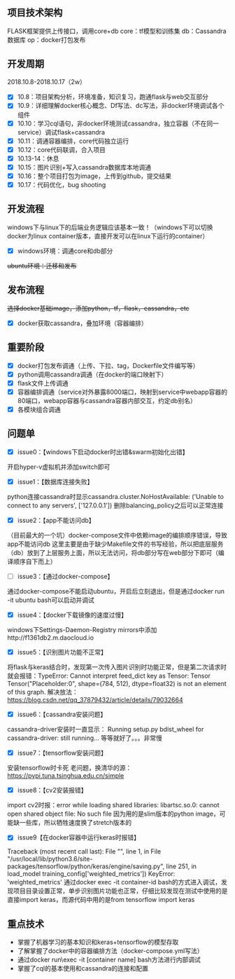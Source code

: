 #

## 项目技术架构

FLASK框架提供上传接口，调用core+db
core：tf模型和训练集
db：Cassandra数据库
op：docker打包发布

## 开发周期

2018.10.8-2018.10.17（2w）

- [x] 10.8：项目架构分析，环境准备，知识复习，跑通flask与web交互部分
- [x] 10.9：详细理解docker核心概念、Df写法、dc写法，非docker环境调试各个组件
- [x] 10.10：学习cql语句，非docker环境测试cassandra，独立容器（不在同一service）调试flask+cassandra
- [x] 10.11：调通容器编排，core代码独立运行
- [x] 10.12：core代码联调，合入项目
- [x] 10.13-14：休息
- [x] 10.15：图片识别+写入cassandra数据库本地调通
- [x] 10.16：整个项目打包为image，上传到github，提交结果
- [x] 10.17：代码优化，bug shooting

## 开发流程

windows下与linux下的后端业务逻辑应该基本一致！（windows下可以切换docker为linux container版本，直接开发可以在linux下运行的container）

- [x] windows环境：调通core和db部分

~~ubuntu环境：迁移和发布~~

## 发布流程

~~选择docker基础image，添加python，tf，flask，cassandra，etc~~

- [x] docker获取cassandra，叠加环境（容器编排）

## 重要阶段

- [x] docker打包发布调通（上传、下拉、tag，Dockerfile文件编写等）
- [x] python调用cassandra调通（在docker的端口映射下）
- [x] flask文件上传调通
- [x] 容器编排调通（service对外暴露8000端口，映射到service中webapp容器的80端口，webapp容器与cassandra容器内部交互，约定db别名）
- [x] 各模块组合调通

## 问题单

- [x] issue0：【windows下启动docker时出错&swarm初始化出错】

开启hyper-v虚拟机并添加switch即可

- [x] issue1：【数据库连接失败】

python连接cassandra时显示cassandra.cluster.NoHostAvailable: ('Unable to connect to any servers', ['127.0.0.1'])
删除balancing_policy之后可以正常连接

- [x] issue2：【app不能访问db】

（目前最大的一个坑）docker-compose文件中依赖image的编排顺序错误，导致app不能访问db
这里主要是由于缺少Makefile文件的书写经验，所以把底层服务（db）放到了上层服务上面，所以无法访问，将db部分写在web部分下即可（编译顺序自下而上）

- [ ] issue3：【通过docker-compose】

通过docker-compose不能启动ubuntu，开启后立刻退出，但是通过docker run -it ubuntu bash可以启动并调试

- [x] issue4：【docker下载镜像的速度过慢】

windows下Settings-Daemon-Registry mirrors中添加http://f1361db2.m.daocloud.io

- [x] issue5：【识别图片功能不正常】

将flask与keras结合时，发现第一次传入图片识别时功能正常，但是第二次请求时就会报错：TypeError: Cannot interpret feed_dict key as Tensor: Tensor Tensor("Placeholder:0", shape=(784, 512), dtype=float32) is not an element of this graph.
解决放法：https://blog.csdn.net/qq_37879432/article/details/79032664

- [x] issue6：【cassandra安装问题】

cassandra-driver安装时一直显示： Running setup.py bdist_wheel for cassandra-driver: still running...
等等就好了。。。非常慢

- [x] issue7：【tensorflow安装问题】

安装tensorflow时卡死
老问题，换清华的源：https://pypi.tuna.tsinghua.edu.cn/simple

- [x] issue8：【cv2安装报错】

import cv2时报：error while loading shared libraries: libartsc.so.0: cannot open shared object file: No such file
因为用的是slim版本的python image，可能缺一些库，所以牺牲速度换了stretch版本的

- [x] issue9【在docker容器中运行keras时报错】

Traceback (most recent call last):
  File "<stdin>", line 1, in <module>
  File "/usr/local/lib/python3.6/site-packages/tensorflow/python/keras/engine/saving.py", line 251, in load_model
    training_config['weighted_metrics'])
KeyError: 'weighted_metrics'
通过docker exec -it container-id bash的方式进入调试，发现项目目录设置正常，单步识别图片功能也正常，仔细比较发现在测试中使用的是直接import keras，而源代码中用的是from tensorflow import keras

## 重点技术

- 掌握了机器学习的基本知识和keras+tensorflow的模型存取
- 了解掌握了docker中的容器编排方法（docker-compose.yml写法）
- 通过docker run\exec -it [container name] bash方法进行内部调试
- 掌握了cql的基本使用和cassandra的连接和配置